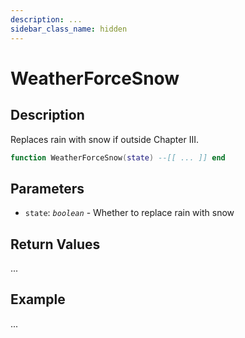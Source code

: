 ```yaml
---
description: ...
sidebar_class_name: hidden
---
```


# WeatherForceSnow

## Description

Replaces rain with snow if outside Chapter III.

```lua
function WeatherForceSnow(state) --[[ ... ]] end
```

## Parameters

- `state`: _`boolean`_ - Whether to replace rain with snow

## Return Values

...

## Example

...

